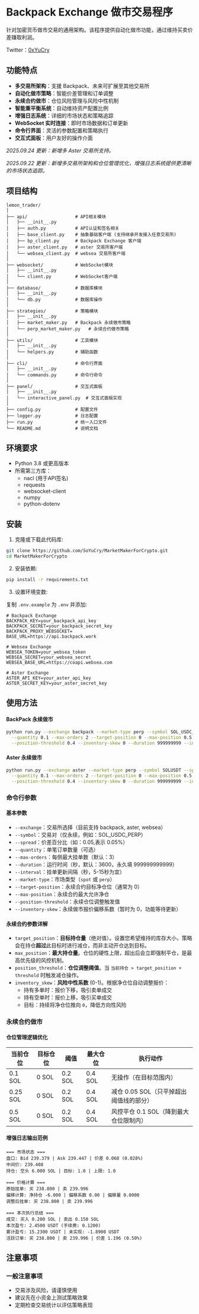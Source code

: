 # Backpack Exchange 做市交易程序

针对加密货币做市交易的通用架构。该程序提供自动化做市功能，通过维持买卖价差赚取利润。

Twitter：[0xYuCry](https://x.com/0xYuCry)

## 功能特点

- **多交易所架构**：支援 Backpack、未来可扩展至其他交易所
- **自动化做市策略**：智能价差管理和订单调整
- **永续合约做市**：仓位风险管理与风险中性机制
- **智能重平衡系统**：自动维持资产配置比例
- **增强日志系统**：详细的市场状态和策略追踪
- **WebSocket 实时连接**：即时市场数据和订单更新
- **命令行界面**：灵活的参数配置和策略执行
- **交互式面板**：用户友好的操作介面

*2025.09.24 更新：新增多 Aster 交易所支持。*

*2025.09.22 更新：新增多交易所架构和仓位管理优化，增强日志系统提供更清晰的市场状态追踪。*

## 项目结构

```
lemon_trader/
│
├── api/                  # API相关模块
│   ├── __init__.py
│   ├── auth.py           # API认证和签名相关
│   ├── base_client.py    # 抽象基础客户端 (支持继承开发接入任意交易所)
│   ├── bp_client.py      # Backpack Exchange 客户端
│   ├── aster_client.py   # aster 交易所客户端
│   └── websea_client.py  # websea 交易所客户端
│
├── websocket/            # WebSocket模块
│   ├── __init__.py
│   └── client.py         # WebSocket客户端
│
├── database/             # 数据库模块
│   ├── __init__.py
│   └── db.py             # 数据库操作
│
├── strategies/           # 策略模块
│   ├── __init__.py
│   ├── market_maker.py   # Backpack 永续做市策略
│   └── perp_market_maker.py   # 永续合约做市策略
│
├── utils/                # 工具模块
│   ├── __init__.py
│   └── helpers.py        # 辅助函数
│
├── cli/                  # 命令行界面
│   ├── __init__.py
│   └── commands.py       # 命令行命令
│
├── panel/                # 交互式面板
│   ├── __init__.py
│   └── interactive_panel.py  # 交互式面板实现
│
├── config.py             # 配置文件
├── logger.py             # 日志配置
├── run.py                # 统一入口文件
└── README.md             # 说明文档
```

## 环境要求

- Python 3.8 或更高版本
- 所需第三方库：
  - nacl (用于API签名)
  - requests
  - websocket-client
  - numpy
  - python-dotenv

## 安装

1. 克隆或下载此代码库:

```bash
git clone https://github.com/SoYuCry/MarketMakerForCrypto.git
cd MarketMakerForCrypto
```

2. 安装依赖:

```bash
pip install -r requirements.txt
```

3. 设置环境变数:

复制 `.env.example` 为 `.env` 并添加:

```
# Backpack Exchange
BACKPACK_KEY=your_backpack_api_key
BACKPACK_SECRET=your_backpack_secret_key
BACKPACK_PROXY_WEBSOCKET=
BASE_URL=https://api.backpack.work

# Websea Exchange
WEBSEA_TOKEN=your_websea_token
WEBSEA_SECRET=your_websea_secret
WEBSEA_BASE_URL=https://coapi.websea.com

# Aster Exchange
ASTER_API_KEY=your_aster_api_key
ASTER_SECRET_KEY=your_aster_secret_key
```

## 使用方法

#### BackPack 永续做市
```bash
python run.py --exchange backpack --market-type perp --symbol SOL_USDC_PERP --spread 0.05 \
  --quantity 0.1 --max-orders 2 --target-position 0 --max-position 0.5 \
  --position-threshold 0.4 --inventory-skew 0 --duration 999999999 --interval 10
```

#### Aster 永续做市
```bash
python run.py --exchange aster --market-type perp --symbol SOLUSDT --spread 0.05 \
  --quantity 0.1 --max-orders 2 --target-position 0 --max-position 0.5 \
  --position-threshold 0.4 --inventory-skew 0 --duration 999999999 --interval 10
```

### 命令行参数

#### 基本参数
- `--exchange`：交易所选择（目前支持 backpack, aster, websea）
- `--symbol`：交易对（仅永续，例如：SOL_USDC_PERP）
- `--spread`：价差百分比（如：0.05,表示 0.05%）
- `--quantity`：单笔订单数量（可选）
- `--max-orders`：每侧最大挂单数（默认：3）
- `--duration`：运行时间（秒，默认：3600，永久填 999999999999）
- `--interval`：挂单更新间隔（秒，5-15秒为宜）
- `--market-type`：市场类型（`spot` 或 `perp`）
- `--target-position`：永续合约目标净仓位（通常为 0）
- `--max-position`：永续合约最大允许净仓
- `--position-threshold`：永续仓位调整触发值
- `--inventory-skew`：永续做市报价偏移系数（暂时为 0，功能等待更新）



#### 永续合约参数详解

- `target_position`：**目标持仓量**（绝对值）。设置您希望维持的库存大小，策略会在持仓**超过**此目标时进行减仓，而非主动开仓达到目标。
- `max_position`：**最大持仓量**。仓位的硬性上限，超出后会立即强制平仓，是最高优先级的风控机制。
- `position_threshold`：**仓位调整阈值**。当 `当前持仓 > target_position + threshold` 时触发减仓操作。
- `inventory_skew`：**风险中性系数** (0-1)。根据净仓位自动调整报价：
  - 持有多单时：报价下移，吸引卖单成交
  - 持有空单时：报价上移，吸引买单成交
  - 目标：持续将净仓位推向 `0`，降低方向性风险


### 永续合约做市


#### 仓位管理逻辑优化

| 当前仓位 | 目标仓位 | 阈值 | 最大仓位 | 执行动作 |
|---------|---------|------|---------|---------|
| 0.1 SOL | 0 SOL | 0.2 SOL | 0.4 SOL | 无操作（在目标范围内） |
| 0.25 SOL | 0 SOL | 0.2 SOL | 0.4 SOL | 减仓 0.05 SOL（只平掉超出阈值线的部分） |
| 0.5 SOL | 0 SOL | 0.2 SOL | 0.4 SOL | 风控平仓 0.1 SOL（降到最大仓位限制内） |

#### 增强日志输出范例

```
=== 市场状态 ===
盘口: Bid 239.379 | Ask 239.447 | 价差 0.068 (0.028%)
中间价: 239.408
持仓: 空头 6.000 SOL | 目标: 1.0 | 上限: 1.0

=== 价格计算 ===
原始挂单: 买 238.800 | 卖 239.996
偏移计算: 净持仓 -6.000 | 偏移系数 0.00 | 偏移量 0.0000
调整后挂单: 买 238.800 | 卖 239.996

=== 本次执行总结 ===
成交: 买入 0.200 SOL | 卖出 0.150 SOL
本次盈亏: 2.4500 USDT (手续费: 0.1200)
累计盈亏: 15.2300 USDT | 未实现: -1.8900 USDT
活跃订单: 买 238.800 | 卖 239.996 | 价差 1.196 (0.50%)
```

## 注意事项

### 一般注意事项
- 交易涉及风险，请谨慎使用
- 建议先在小资金上测试策略效果
- 定期检查交易统计以评估策略表现